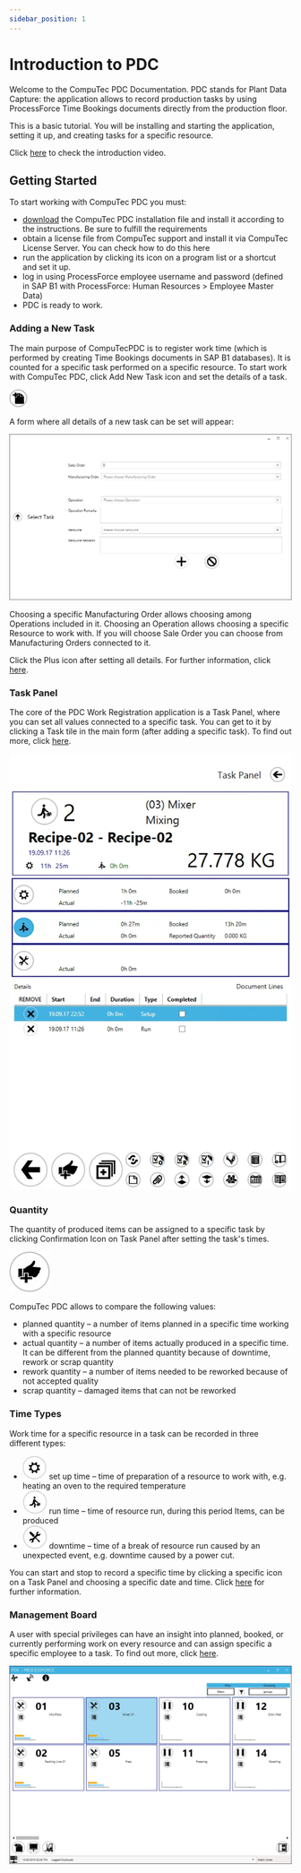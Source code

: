 ```yaml
---
sidebar_position: 1
---
```


# Introduction to PDC

Welcome to the CompuTec PDC Documentation. PDC stands for Plant Data Capture: the application allows to record production tasks by using ProcessForce Time Bookings documents directly from the production floor.

This is a basic tutorial. You will be installing and starting the application, setting it up, and creating tasks for a specific resource.

Click [here](https://youtu.be/tEq31we9jdo) to check the introduction video.

## Getting Started

To start working with CompuTec PDC you must:

- [download](./releases/download.md) the CompuTec PDC installation file and install it according to the instructions. Be sure to fulfill the requirements
- obtain a license file from CompuTec support and install it via CompuTec License Server. You can check how to do this here
- run the application by clicking its icon on a program list or a shortcut and set it up.
- log in using ProcessForce employee username and password (defined in SAP B1 with ProcessForce: Human Resources > Employee Master Data)
- PDC is ready to work.

### Adding a New Task

The main purpose of CompuTecPDC is to register work time (which is performed by creating Time Bookings documents in SAP B1 databases). It is counted for a specific task performed on a specific resource. To start work with CompuTec PDC, click Add New Task icon and set the details of a task.

![Add New Task icon](./media/index/add-new-task-icon.webp)

A form where all details of a new task can be set will appear:

![Add New Task form](./media/index/add-new-task-form.webp)

Choosing a specific Manufacturing Order allows choosing among Operations included in it. Choosing an Operation allows choosing a specific Resource to work with. If you will choose Sale Order you can choose from Manufacturing Orders connected to it.

Click the Plus icon after setting all details. For further information, click [here](./user-guide/adding-new-task.md).

### Task Panel

The core of the PDC Work Registration application is a Task Panel, where you can set all values connected to a specific task. You can get to it by clicking a Task tile in the main form (after adding a specific task). To find out more, click [here](./user-guide/task-activities/overview.md).

![Task Tile](./media/index/task-tile.webp)

### Quantity

The quantity of produced items can be assigned to a specific task by clicking Confirmation Icon on Task Panel after setting the task's times.

![Confirmation icon](./media/index/confirmation-icon.webp)

CompuTec PDC allows to compare the following values:

- planned quantity – a number of items planned in a specific time working with a specific resource
- actual quantity – a number of items actually produced in a specific time. It can be different from the planned quantity because of downtime, rework or scrap quantity
- rework quantity – a number of items needed to be reworked because of not accepted quality
- scrap quantity – damaged items that can not be reworked

### Time Types

Work time for a specific resource in a task can be recorded in three different types:

- ![Set up time icon](./media/index/setup-time-icon.webp) set up time – time of preparation of a resource to work with, e.g. heating an oven to the required temperature
- ![Run time icon](./media/index/run-time-icon.webp) run time – time of resource run, during this period Items, can be produced
- ![Downtime icon](./media/index/downtime-icon.webp) downtime – time of a break of resource run caused by an unexpected event, e.g. downtime caused by a power cut.

You can start and stop to record a specific time by clicking a specific icon on a Task Panel and choosing a specific date and time. Click [here](./user-guide/task-activities/overview.md) for further information.

### Management Board

A user with special privileges can have an insight into planned, booked, or currently performing work on every resource and can assign specific a specific employee to a task. To find out more, click [here](./user-guide/management-board.md).

![Management Board](./media/index/management-board.webp)
